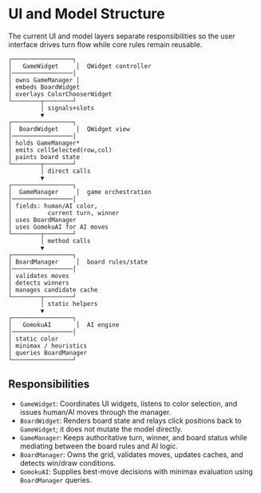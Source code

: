 # UI and Model Structure

The current UI and model layers separate responsibilities so the user
interface drives turn flow while core rules remain reusable.

```
┌─────────────────┐
│   GameWidget     │  QWidget controller
│─────────────────│
│ owns GameManager │
│ embeds BoardWidget
│ overlays ColorChooserWidget
└────────┬────────┘
         │ signals+slots
         ▼
┌─────────────────┐
│  BoardWidget     │  QWidget view
│─────────────────│
│ holds GameManager*
│ emits cellSelected(row,col)
│ paints board state
└────────┬────────┘
         │ direct calls
         ▼
┌─────────────────┐
│  GameManager     │  game orchestration
│─────────────────│
│ fields: human/AI color,
│          current turn, winner
│ uses BoardManager
│ uses GomokuAI for AI moves
└────────┬────────┘
         │ method calls
         ▼
┌─────────────────┐
│ BoardManager     │  board rules/state
│─────────────────│
│ validates moves
│ detects winners
│ manages candidate cache
└────────┬────────┘
         │ static helpers
         ▼
┌─────────────────┐
│   GomokuAI       │  AI engine
│─────────────────│
│ static color
│ minimax / heuristics
│ queries BoardManager
└─────────────────┘
```

## Responsibilities

- `GameWidget`: Coordinates UI widgets, listens to color selection, and
  issues human/AI moves through the manager.
- `BoardWidget`: Renders board state and relays click positions back to
  `GameWidget`; it does not mutate the model directly.
- `GameManager`: Keeps authoritative turn, winner, and board status while
  mediating between the board rules and AI logic.
- `BoardManager`: Owns the grid, validates moves, updates caches, and
  detects win/draw conditions.
- `GomokuAI`: Supplies best-move decisions with minimax evaluation using
  `BoardManager` queries.
